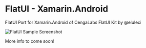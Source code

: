 FlatUI - Xamarin.Android
========================

FlatUI Port for Xamarin.Android of CengaLabs FlatUI Kit by @eluleci 

![FlatUI Sample Screenshot](https://raw.github.com/Redth/FlatUI.Xamarin.Android/master/Art/Screenshots/FlatUI.Screenshot.png)

More info to come soon!
